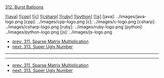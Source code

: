 [312. Burst Balloons](https://leetcode.com/problems/burst-balloons/)

[![java]](../java/312-burst-balloons.md)
[![cpp]](../cpp/312-burst-balloons.md)
[![c]](../c/312-burst-balloons.md)
[![csharp]](../csharp/312-burst-balloons.md)
[![ruby]](../ruby/312-burst-balloons.md)
[![python]](../python/312-burst-balloons.md)
[![js]](../js/312-burst-balloons.md)
[java]: ../images/java-logo.png
[cpp]: ../images/cpp-logo.png
[c]: ../images/c-logo.png
[csharp]: ../images/csharp-logo.png
[ruby]: ../images/ruby-logo.png
[python]: ../images/python-logo.png
[js]: ../images/js-logo.png

- [prev: 311. Sparse Matrix Multiplication](311-sparse-matrix-multiplication.md)
- [next: 313. Super Ugly Number](313-super-ugly-number.md)

---



---

- [prev: 311. Sparse Matrix Multiplication](311-sparse-matrix-multiplication.md)
- [next: 313. Super Ugly Number](313-super-ugly-number.md)
